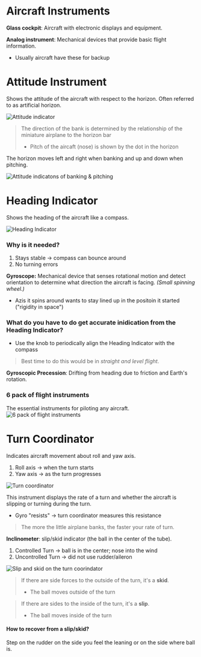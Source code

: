 # Aircraft Instruments

**Glass cockpit**: Aircraft with electronic displays and equipment.

**Analog instrument**: Mechanical devices that provide basic flight information.

- Usually aircraft have these for backup

# Attitude Instrument

Shows the attitude of the aircraft with respect to the horizon.
Often referred to as artificial horizon.

![Attitude indicator](../../diagrams/attitude-instrument.png)

> The direction of the bank is determined by the relationship of the miniature airplane to the horizon bar
>
> - Pitch of the aircaft (nose) is shown by the dot in the horizon

The horizon moves left and right when banking and up and down when pitching.

![Attitude indicatons of banking & pitching](../../diagrams/attitude-instrument-readings.png)

# Heading Indicator

Shows the heading of the aircraft like a compass.

![Heading Indicator](../../diagrams/heading-indicator.png)

### Why is it needed?

1. Stays stable -> compass can bounce around
2. No turning errors

**Gyroscope:** Mechanical device that senses rotational motion and detect orientation to determine what direction the aircraft is facing. _(Small spinning wheel.)_

- Azis it spins around wants to stay lined up in the positoin it started ("rigidity in space")

### What do you have to do get accurate inidication from the Heading Indicator?

- Use the knob to periodically align the Heading Indicator with the compass

> Best time to do this would be in _straight and level flight_.

**Gyroscopic Precession**: Drifting from heading due to friction and Earth's rotation.

### 6 pack of flight instruments

The essential instruments for piloting any aircraft.
![6 pack of flight instruments](../../diagrams/6-pack-flight-instruments.png)

# Turn Coordinator

Indicates aircraft movement about roll and yaw axis.

1. Roll axis -> when the turn starts
2. Yaw axis -> as the turn progresses

![Turn coordinator](../../diagrams/turn-coordinator.png)

This instrument displays the rate of a turn and whether the aircraft is slipping or turning during the turn.

- Gyro "resists" -> turn coordinator measures this resistance

> The more the little airplane banks, the faster your rate of turn.

**Inclinometer**: slip/skid indicator (the ball in the center of the tube).

1. Controlled Turn -> ball is in the center; nose into the wind
2. Uncontrolled Turn -> did not use rudder/aileron

![Slip and skid on the turn coorindator](../../diagrams/turn-coordinator-slip-skid.png)

> If there are side forces to the outside of the turn, it's a **skid**.
>
> - The ball moves outside of the turn

> If there are sides to the inside of the turn, it's a **slip**.
>
> - The ball moves inside of the turn

#### How to recover from a slip/skid?

Step on the rudder on the side you feel the leaning or on the side where ball is.
